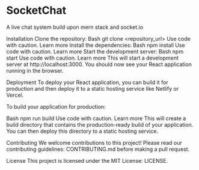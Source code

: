# SocketChat
A live chat system build upon mern stack and   socket.io

Installation
Clone the repository:
Bash
git clone <repository_url>
Use code with caution. Learn more
Install the dependencies:
Bash
npm install
Use code with caution. Learn more
Start the development server:
Bash
npm start
Use code with caution. Learn more
This will start a development server at http://localhost:3000. You should now see your React application running in the browser.

Deployment
To deploy your React application, you can build it for production and then deploy it to a static hosting service like Netlify or Vercel.

To build your application for production:

Bash
npm run build
Use code with caution. Learn more
This will create a build directory that contains the production-ready build of your application. You can then deploy this directory to a static hosting service.

Contributing
We welcome contributions to this project! Please read our contributing guidelines: CONTRIBUTING.md before making a pull request.

License
This project is licensed under the MIT License: LICENSE.
